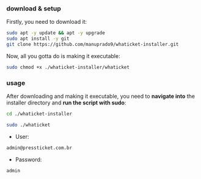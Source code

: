 ### download & setup

Firstly, you need to download it:


```bash
sudo apt -y update && apt -y upgrade
sudo apt install -y git
git clone https://github.com/manuprado9/whaticket-installer.git
```

Now, all you gotta do is making it executable:

```bash
sudo chmod +x ./whaticket-installer/whaticket
```

### usage

After downloading and making it executable, you need to **navigate into** the installer directory and **run the script with sudo**:

```bash
cd ./whaticket-installer
```

```bash
sudo ./whaticket
```

* User: 
```bash
admin@pressticket.com.br  
```
* Password: 
```bash
admin
```
